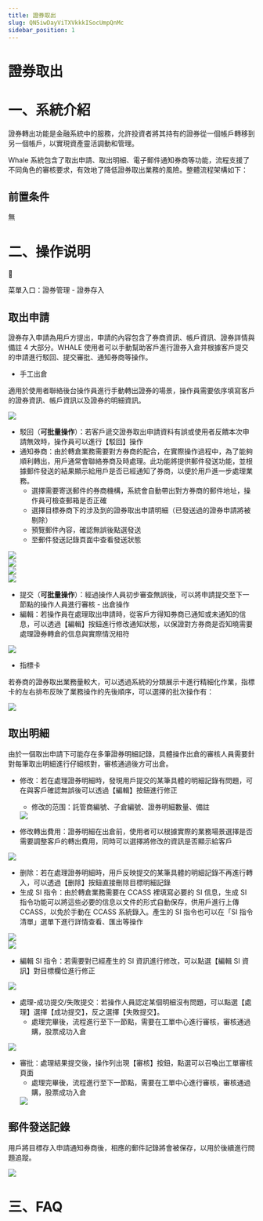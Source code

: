 ```yaml
---
title: 證券取出
slug: QN5iwDayViTXVkkkISocUmpQnMc
sidebar_position: 1
---
```



# 證券取出

# 一、系統介紹

證券轉出功能是金融系統中的服務，允許投資者將其持有的證券從一個帳戶轉移到另一個帳戶，以實現資產靈活調動和管理。

Whale 系統包含了取出申請、取出明細、電子郵件通知券商等功能，流程支援了不同角色的審核要求，有效地了降低證券取出業務的風險。整體流程架構如下：

## 前置条件

無

# 二、操作说明

<div class="callout callout-bg-6 callout-border-6">
<div class='callout-emoji'>📍</div>
<p>菜單入口：證券管理 - 證券存入</p>
</div>

## 取出申請

證券存入申請為用戶方提出，申請的內容包含了券商資訊、帳戶資訊、證券詳情與備註 4 大部分。WHALE 使用者可以手動幫助客戶進行證券入倉并根據客戶提交的申請進行駁回、提交審批、通知券商等操作。

- 手工出倉

適用於使用者聯絡後台操作員進行手動轉出證券的場景，操作員需要依序填寫客戶的證券資訊、帳戶資訊以及證券的明細資訊。

<img src="/assets/KgOpbUPUNoRkDdxAVoCcEFmvnlb.png" src-width="2356" src-height="2457" align="center"/>

- 駁回（**可批量操作**）：若客戶遞交證券取出申請資料有誤或使用者反饋本次申請無效時，操作員可以進行【駁回】操作
- 通知券商：由於轉倉業務需要對方券商的配合，在實際操作過程中，為了能夠順利轉出，用戶通常會聯絡券商及時處理。此功能將提供郵件發送功能，並根據郵件發送的結果顯示給用戶是否已經通知了券商，以便於用戶進一步處理業務。
    - 選擇需要寄送郵件的券商機構，系統會自動帶出對方券商的郵件地址，操作員可檢查郵箱是否正確
    - 選擇目標券商下的涉及到的證券取出申請明細（已發送過的證券申請將被剔除）
    - 預覽郵件內容，確認無誤後點選發送
    - 至郵件發送記錄頁面中查看發送狀態

<div class="flex gap-3 columns-2" column-size="2">
<div class="w-[49%]" width-ratio="49">
<img src="/assets/F6e0bhWc7oe8ezxzBqRcn3rmn7e.png" src-width="3834" src-height="1856" align="center"/>
</div>
<div class="w-[49%]" width-ratio="49">
<img src="/assets/Eifvbkr5ioHxJDxTakXcuh1AnNg.png" src-width="3826" src-height="1856" align="center"/>
</div>
</div>

<div class="flex gap-3 columns-2" column-size="2">
<div class="w-[50%]" width-ratio="50">
<img src="/assets/RujTbEgLRoLlBCxssmjcOpWjn4f.png" src-width="3820" src-height="1852" align="center"/>
</div>
<div class="w-[50%]" width-ratio="50">
<img src="/assets/NetkbVfBTo92eOxDTURckXmGnec.png" src-width="3820" src-height="1832" align="center"/>
</div>
</div>

- 提交（**可批量操作**）：經過操作人員初步審查無誤後，可以將申請提交至下一節點的操作人員進行審核 - 出倉操作
- 編輯：若操作員在處理取出申請時，從客戶方得知券商已通知或未通知的信息，可以透過【編輯】按鈕進行修改通知狀態，以保證對方券商是否知曉需要處理證券轉倉的信息與實際情況相符

<img src="/assets/FByxbJLZxoCaGAxGktBcFR06nOc.png" src-width="3836" src-height="1854" align="center"/>

- 指標卡

若券商的證券取出業務量較大，可以透過系統的分類展示卡進行精細化作業，指標卡的左右排布反映了業務操作的先後順序，可以選擇的批次操作有：

<img src="/assets/YAXKbK0XUoQmwbx0KqhcSLPUnYf.png" src-width="3834" src-height="1786" align="center"/>

## 取出明細

由於一個取出申請下可能存在多筆證券明細記錄，具體操作出倉的審核人員需要針對每筆取出明細進行仔細核對，審核通過後方可出倉。

- 修改：若在處理證券明細時，發現用戶提交的某筆具體的明細記錄有問題，可在與客戶確認無誤後可以透過【編輯】按鈕進行修正
    - 修改的范围：託管商編號、子倉編號、證券明細數量、備註
    <img src="/assets/P9BKbhjiSoKdIaxPTm2cBy8DnTb.png" src-width="3782" src-height="1122" align="center"/>

- 修改轉出費用：證券明細在出倉前，使用者可以根據實際的業務場景選擇是否需要調整客戶的轉出費用，同時可以選擇將修改的資訊是否顯示給客戶

<img src="/assets/Ak2EbjeJzoPkMCxaIGzc4bQsnhg.png" src-width="3826" src-height="1524" align="center"/>

- 删除：若在處理證券明細時，用戶反映提交的某筆具體的明細記錄不再進行轉入，可以透過【删除】按鈕直接刪除目標明細記錄
- 生成 SI 指令：由於轉倉業務需要在 CCASS 裡填寫必要的 SI 信息，生成 SI 指令功能可以將這些必要的信息以文件的形式自動保存，供用戶進行上傳 CCASS，以免於手動在 CCASS 系統錄入。產生的 SI 指令也可以在「SI 指令清單」選單下進行詳情查看、匯出等操作

<div class="flex gap-3 columns-2" column-size="2">
<div class="w-[50%]" width-ratio="50">
<img src="/assets/CAclbSkchoaOklx0IiMc7vuknQc.png" src-width="3782" src-height="1116" align="center"/>
</div>
<div class="w-[50%]" width-ratio="50">
<img src="/assets/Uo1MbFI33ocoRnx46V8c78MYnhe.png" src-width="3818" src-height="1146" align="center"/>
</div>
</div>

- 編輯 SI 指令：若需要對已經產生的 SI 資訊進行修改，可以點選【編輯 SI 資訊】對目標欄位進行修正

<img src="/assets/JCAobst5wowepjxPq68cczZNnib.png" src-width="3818" src-height="1638" align="center"/>

- 處理-成功提交/失敗提交：若操作人員認定某個明細沒有問題，可以點選【處理】選擇【成功提交】，反之選擇【失敗提交】。
    - 處理完畢後，流程進行至下一節點，需要在工單中心進行審核，審核通過購，股票成功入倉

<img src="/assets/T5qfbLgGGokx0Hx5BE9cwbUnnpb.jpeg" src-width="3816" src-height="1468" align="center"/>

- 審批：處理結果提交後，操作列出現【審核】按鈕，點選可以召喚出工單審核頁面
    - 處理完畢後，流程進行至下一節點，需要在工單中心進行審核，審核通過購，股票成功入倉
    <img src="/assets/QYWwbWR23oGJl8xQUn7cgeconBg.png" src-width="3822" src-height="1864" align="center"/>

## 郵件發送記錄

用戶將目標存入申請通知券商後，相應的郵件記錄將會被保存，以用於後續進行問題追蹤。

<img src="/assets/IpOIb2cLEoilnAxOgr5cWZ26nVp.png" src-width="3830" src-height="1476" align="center"/>

# 三、FAQ

